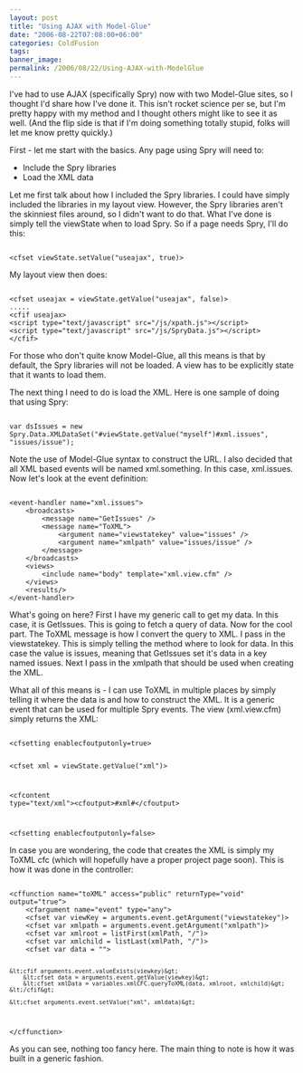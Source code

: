 ```yaml
---
layout: post
title: "Using AJAX with Model-Glue"
date: "2006-08-22T07:08:00+06:00"
categories: ColdFusion 
tags: 
banner_image: 
permalink: /2006/08/22/Using-AJAX-with-ModelGlue
---
```


I've had to use AJAX (specifically Spry) now with two Model-Glue sites, so I thought I'd share how I've done it. This isn't rocket science per se, but I'm pretty happy with my method and I thought others might like to see it as well. (And the flip side is that if I'm doing something totally stupid, folks will let me know pretty quickly.)

First - let me start with the basics. Any page using Spry will need to:
<!--more-->
<ul>
<li>Include the Spry libraries
<li>Load the XML data
</ul>

Let me first talk about how I included the Spry libraries. I could have simply included the libraries in my layout view. However, the Spry libraries aren't the skinniest files around, so I didn't want to do that. What I've done is simply tell the viewState when to load Spry. So if a page needs Spry, I'll do this:

<code>
&lt;cfset viewState.setValue("useajax", true)&gt;
</code>

My layout view then does:

<code>
&lt;cfset useajax = viewState.getValue("useajax", false)&gt;
.....
&lt;cfif useajax&gt;
&lt;script type="text/javascript" src="/js/xpath.js"&gt;&lt;/script&gt;
&lt;script type="text/javascript" src="/js/SpryData.js"&gt;&lt;/script&gt;
&lt;/cfif&gt;
</code>

For those who don't quite know Model-Glue, all this means is that by default, the Spry libraries will not be loaded. A view has to be explicitly state that it wants to load them.

The next thing I need to do is load the XML. Here is one sample of doing that using Spry:

<code>
var dsIssues = new Spry.Data.XMLDataSet("#viewState.getValue("myself")#xml.issues", "issues/issue");
</code>

Note the use of Model-Glue syntax to construct the URL. I also decided that all XML based events will be named xml.something. In this case, xml.issues. Now let's look at the event definition:

<code>
&lt;event-handler name="xml.issues"&gt;
	&lt;broadcasts&gt;
		&lt;message name="GetIssues" /&gt;
		&lt;message name="ToXML"&gt;
			&lt;argument name="viewstatekey" value="issues" /&gt;
			&lt;argument name="xmlpath" value="issues/issue" /&gt;
		&lt;/message&gt;
	&lt;/broadcasts&gt;
	&lt;views&gt;
		&lt;include name="body" template="xml.view.cfm" /&gt;
	&lt;/views&gt;
	&lt;results/&gt;
&lt;/event-handler&gt;
</code>

What's going on here? First I have my generic call to get my data. In this case, it is GetIssues. This is going to fetch a query of data. Now for the cool part. The ToXML message is how I convert the query to XML. I pass in the viewstatekey. This is simply telling the method where to look for data. In this case the value is issues, meaning that GetIssues set it's data in a key named issues. Next I pass in the xmlpath that should be used when creating the XML.

What all of this means is - I can use ToXML in multiple places by simply telling it where the data is and how to construct the XML. It is a generic event that can be used for multiple Spry events. The view (xml.view.cfm) simply returns the XML:

<code>
&lt;cfsetting enablecfoutputonly=true&gt;

&lt;cfset xml = viewState.getValue("xml")&gt;

&lt;cfcontent type="text/xml"&gt;&lt;cfoutput&gt;#xml#&lt;/cfoutput&gt;


&lt;cfsetting enablecfoutputonly=false&gt;
</code>

In case you are wondering, the code that creates the XML is simply my ToXML cfc (which will hopefully have a proper project page soon). This is how it was done in the controller:

<code>
&lt;cffunction name="toXML" access="public" returnType="void" output="true"&gt;
	&lt;cfargument name="event" type="any"&gt;
	&lt;cfset var viewKey = arguments.event.getArgument("viewstatekey")&gt;
	&lt;cfset var xmlpath = arguments.event.getArgument("xmlpath")&gt;
	&lt;cfset var xmlroot = listFirst(xmlPath, "/")&gt;
	&lt;cfset var xmlchild = listLast(xmlPath, "/")&gt;
	&lt;cfset var data = ""&gt;
	
	&lt;cfif arguments.event.valueExists(viewkey)&gt;
		&lt;cfset data = arguments.event.getValue(viewkey)&gt;
		&lt;cfset xmlData = variables.xmlCFC.queryToXML(data, xmlroot, xmlchild)&gt;
	&lt;/cfif&gt;
	
	&lt;cfset arguments.event.setValue("xml", xmldata)&gt;	
&lt;/cffunction&gt;
</code>

As you can see, nothing too fancy here. The main thing to note is how it was built in a generic fashion.